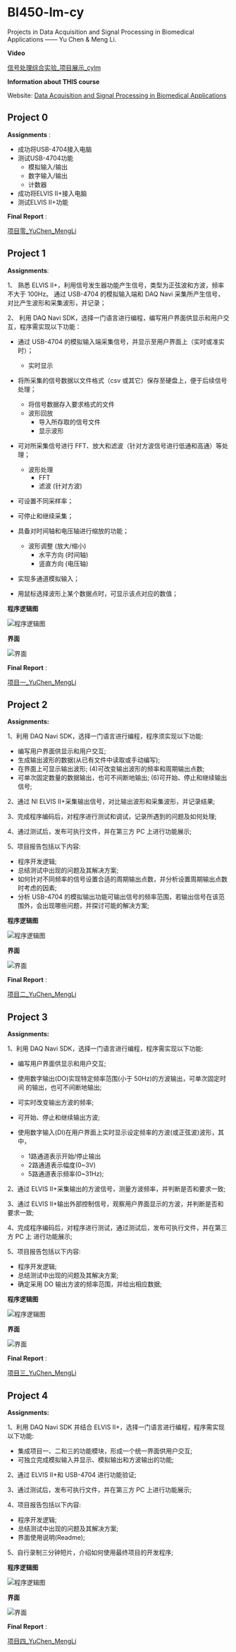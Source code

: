 # BI450-lm-cy
Projects in Data Acquisition and Signal Processing in Biomedical Applications —— Yu Chen &amp; Meng Li.

**Video**

[信号处理综合实验_项目展示_cylm]()



**Information about THIS course**

Website: [Data Acquisition and Signal Processing in Biomedical Applications](https://sjtucourse.github.io/BI450/)

## Project 0
**Assignments** :

* 成功将USB-4704接入电脑
* 测试USB-4704功能
  * 模拟输入/输出
  * 数字输入/输出
  * 计数器
* 成功将ELVIS II+接入电脑
* 测试ELVIS II+功能

**Final Report** : 

[项目零_YuChen_MengLi](https://github.com/SelinaLi11/BI450-lm-cy/blob/master/Project%200/%E9%A1%B9%E7%9B%AE%E9%9B%B6_YuChen_MengLi_.pdf)


## Project 1
**Assignments**:

1、 熟悉 ELVIS II+，利用信号发生器功能产生信号，类型为正弦波和方波，频率不大于 100Hz。
   通过 USB-4704 的模拟输入端和 DAQ Navi 采集所产生信号，对比产生波形和采集波形，并记录；

2、 利用 DAQ Navi SDK，选择一门语言进行编程，编写用户界面供显示和用户交互，程序需实现以下功能：

* 通过 USB-4704 的模拟输入端采集信号，并显示至用户界面上（实时或准实时）；
  * 实时显示

* 将所采集的信号数据以文件格式（csv 或其它）保存至硬盘上，便于后续信号处理；
  * 将信号数据存入要求格式的文件
  * 波形回放
    * 导入所存取的信号文件
    * 显示波形
* 可对所采集信号进行 FFT、放大和滤波（针对方波信号进行低通和高通）等处理；
  * 波形处理
    * FFT
    * 滤波 (针对方波)
* 可设置不同采样率；
* 可停止和继续采集；
* 具备对时间轴和电压轴进行缩放的功能；
  * 波形调整 (放大/缩小)
    * 水平方向 (时间轴)
    * 竖直方向 (电压轴)
* 实现多通道模拟输入；
* 用鼠标选择波形上某个数据点时，可显示该点对应的数值；

**程序逻辑图**

![程序逻辑图](https://github.com/SelinaLi11/BI450-lm-cy/blob/master/Project%201/report/%E7%A8%8B%E5%BA%8F%E9%80%BB%E8%BE%91%E5%9B%BE.png)

**界面**

![界面](https://github.com/SelinaLi11/BI450-lm-cy/blob/master/Project%201/report/%E7%95%8C%E9%9D%A2.png)

**Final Report** : 

[项目一_YuChen_MengLi](https://github.com/SelinaLi11/BI450-lm-cy/blob/master/Project%201/report/%E9%A1%B9%E7%9B%AE%E4%B8%80_YuChen_MengLi.pdf)


## Project 2
**Assignments:** 

1、利用 DAQ Navi SDK，选择一门语言进行编程，程序须实现以下功能: 

* 编写用户界面供显示和用户交互; 
* 生成输出波形的数据(从已有文件中读取或手动编写); 
* 在界面上可显示输出波形; (4)可改变输出波形的频率和周期输出点数; 
* 可单次固定数量的数据输出，也可不间断地输出; (6)可开始、停止和继续输出信号;

2、通过 NI ELVIS II+采集输出信号，对比输出波形和采集波形，并记录结果; 

3、完成程序编码后，对程序进行测试和调试，记录所遇到的问题及如何处理; 

4、通过测试后，发布可执行文件，并在第三方 PC 上进行功能展示;

5、项目报告包括以下内容:

* 程序开发逻辑;
* 总结测试中出现的问题及其解决方案; 
* 如何针对不同频率的信号设置合适的周期输出点数，并分析设置周期输出点数时考虑的因素;
* 分析 USB-4704 的模拟输出功能可输出信号的频率范围，若输出信号在该范围外，会出现哪些问题，并探讨可能的解决方案;


**程序逻辑图**

![程序逻辑图](https://github.com/SelinaLi11/BI450-lm-cy/blob/master/project%202/report/%E9%A1%B9%E7%9B%AE%E4%BA%8C_%E7%A8%8B%E5%BA%8F%E9%80%BB%E8%BE%91%E5%9B%BE.png)

**界面**

![界面](https://github.com/SelinaLi11/BI450-lm-cy/blob/master/project%202/report/%E9%A1%B9%E7%9B%AE%E4%BA%8C_%E7%95%8C%E9%9D%A2.png)



**Final Report** : 

[项目二_YuChen_MengLi](https://github.com/SelinaLi11/BI450-lm-cy/blob/master/project%202/report/%E9%A1%B9%E7%9B%AE%E4%BA%8C_YuChen_MengLi.pdf)


## Project 3
**Assignments:**

1、利用 DAQ Navi SDK，选择一门语言进行编程，程序需实现以下功能: 

* 编写用户界面供显示和用户交互; 

* 使用数字输出(DO)实现特定频率范围(小于 50Hz)的方波输出，可单次固定时间 的输出，也可不间断地输出;
* 可实时改变输出方波的频率;
* 可开始、停止和继续输出方波; 
* 使用数字输入(DI)在用户界面上实时显示设定频率的方波(或正弦波)波形，其中， 
  * 1路通道表示开始/停止输出
  * 2路通道表示幅度(0~3V)
  * 5路通道表示频率(0~31Hz);
 
2、通过 ELVIS II+采集输出的方波信号，测量方波频率，并判断是否和要求一致;

3、通过 ELVIS II+输出外部控制信号，观察用户界面显示的方波，并判断是否和要求一致;

4、完成程序编码后，对程序进行测试，通过测试后，发布可执行文件，并在第三方 PC 上 进行功能展示;

5、项目报告包括以下内容:

* 程序开发逻辑;
* 总结测试中出现的问题及其解决方案; 
* 确定采用 DO 输出方波的频率范围，并给出相应数据;


**程序逻辑图**

![程序逻辑图](https://github.com/SelinaLi11/BI450-lm-cy/blob/master/project%203/report/%E9%A1%B9%E7%9B%AE%E4%B8%89_%E7%A8%8B%E5%BA%8F%E9%80%BB%E8%BE%91%E5%9B%BE.png)

**界面**

![界面](https://github.com/SelinaLi11/BI450-lm-cy/blob/master/project%203/report/%E9%A1%B9%E7%9B%AE%E4%B8%89_%E7%95%8C%E9%9D%A2.png)



**Final Report** : 

[项目三_YuChen_MengLi](https://github.com/SelinaLi11/BI450-lm-cy/blob/master/project%203/report/%E9%A1%B9%E7%9B%AE%E4%B8%89_YuCheng_MengLi.pdf)


## Project 4
**Assignments:**

1、利用 DAQ Navi SDK 并结合 ELVIS II+，选择一门语言进行编程，程序需实现以下功能: 

* 集成项目一、二和三的功能模块，形成一个统一界面供用户交互; 
* 可独立完成模拟输入并显示、模拟输出和方波输出的功能;


2、通过 ELVIS II+和 USB-4704 进行功能验证; 

3、通过测试后，发布可执行文件，并在第三方 PC 上进行功能展示;

4、项目报告包括以下内容: 

* 程序开发逻辑; 
* 总结测试中出现的问题及其解决方案; 
* 界面使用说明(Readme);

5、自行录制三分钟短片，介绍如何使用最终项目的开发程序;


**程序逻辑图**

![程序逻辑图](https://github.com/SelinaLi11/BI450-lm-cy/blob/master/project%204/report/%E9%A1%B9%E7%9B%AE%E5%9B%9B_%E7%A8%8B%E5%BA%8F%E9%80%BB%E8%BE%91%E5%9B%BE.png)

**界面**

![界面](https://github.com/SelinaLi11/BI450-lm-cy/blob/master/project%204/report/%E9%A1%B9%E7%9B%AE%E5%9B%9B_%E7%95%8C%E9%9D%A2.PNG)

**Final Report** : 

[项目四_YuChen_MengLi]()





